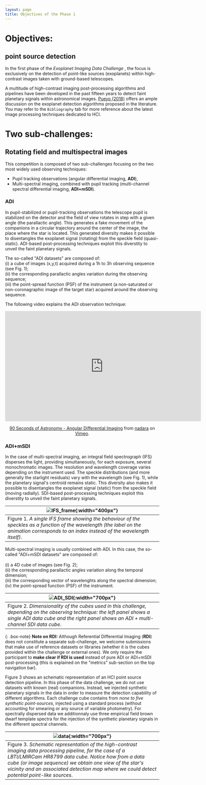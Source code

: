 ```yaml
---
layout: page
title: Objectives of the Phase 1 
---
```


# Objectives:
## point source detection

In the first phase of the <i> Exoplanet Imaging Data Challenge </i>, the focus is exclusively on the detection of point-like sources (exoplanets) within high-contrast images taken with ground-based telescopes. 

A multitude of high-contrast imaging post-processing algorithms and pipelines have been developed in the past fifteen years to detect faint planetary signals within astronomical images. [Pueyo (2018)](https://link.springer.com/referenceworkentry/10.1007/978-3-319-30648-3_10-1) offers an ample discussion on the exoplanet detection algorithms proposed in the literature. You may refer to the ``Bibliography`` tab for more reference about the latest image processing techniques dedicated to HCI.

# Two sub-challenges:
## Rotating field and multispectral images

This competition is composed of two sub-challenges focusing on the two most widely used observing techniques:<br> 
- Pupil tracking observations (angular differential imaging, **ADI**), <br> 
- Multi-spectral imaging, combined with pupil tracking (multi-channel spectral differential imaging, **ADI+mSDI**). 

### ADI
In pupil-stabilized or pupil-tracking observations the telescope pupil is stabilized on the detector and the field of view rotates in step with a given angle (the parallactic angle). This generates a fake movement of the companions in a circular trajectory around the center of the image, the place where the star is located. This generated diversity makes it possible to disentangles the exoplanet signal (rotating) from the speckle field (quasi-static). ADI-based post-processing techniques exploit this diverstity to unveil the faint planetary signals. 

The so-called "ADI datasets" are composed of:<br> 
(i) a cube of images (x,y,t) acquired during a 1h to 3h observing sequence (see Fig. 1);<br>
(ii) the corresponding parallactic angles variation during the observing sequence;<br>
(iii) the point-spread function (PSF) of the instrument (a non-saturated or non-coronagraphic image of the target star) acquired around the observing sequence. 

The following video explains the ADI observation technique:

<center> 
<iframe src="https://player.vimeo.com/video/125547220" width="640" height="360" frameborder="0" allow="autoplay; fullscreen" allowfullscreen></iframe>
<p><a href="https://vimeo.com/125547220">90 Seconds of Astronomy - Angular Differential Imaging</a> from <a href="https://vimeo.com/user5671143">nadara</a> on <a href="https://vimeo.com">Vimeo</a>.</p>
</center> 

### ADI+mSDI
In the case of multi-spectral imaging, an integral field spectrograph (IFS) disperses the light, providing simultaneously, for each exposure, several monochromatic images. The resolution and wavelength coverage varies depending on the instrument used. The speckle distributions (and more generally the starlight residuals) vary with the wavelength (see Fig. 1), while the planetary signal's centroid remains static. This diversity also makes it possible to disentangles the exoplanet signal (static) from the speckle field (moving radially). SDI-based post-processing techniques exploit this diverstity to unveil the faint planetary signals. 

| ![IFS_frame](https://raw.githubusercontent.com/exoplanet-imaging-challenge/exoplanet-imaging-challenge.github.io/master/img/ifs_frame.gif){:width="400px"} |
| --- |
| Figure 1. *A single IFS frame showing the behaviour of the speckles as a function of the wavelength (the label on the animation corresponds to an index instead of the wavelength itself)*. |

Multi-spectral imaging is usually combined with ADI. In this case, the so-called "ADI+mSDI datasets" are composed of:<br>  
(i) a 4D cube of images (see Fig. 2);<br>
(ii) the corresponding parallactic angles variation along the temporal dimension;<br>
(iii) the corresponding vector of wavelenghts along the spectral dimension;<br>
(iv) the point-spread function (PSF) of the instrument.


| ![ADI_SDI](https://raw.githubusercontent.com/exoplanet-imaging-challenge/exoplanet-imaging-challenge.github.io/master/img/challenge_fig1.001.png){:width="700px"} |
| --- |
| Figure 2. *Dimensionality of the cubes used in this challenge, depending on the observing technique: the left panel shows a single ADI data cube and the right panel shows an ADI + multi-channel SDI data cube*. |


{: .box-note}
**Note on RDI:** Although Referential Differential Imaging (**RDI**) does not constitute a separate sub-challenge, we welcome submissions that make use of reference datasets or libraries (whether it is the cubes provided within the challenge or external ones). We only require the participant to **make clear if RDI is used** instead of pure ADI or ADI+mSDI post-processing (this is explained on the "metrics" sub-section on the top navigation bar).

Figure 3 shows an schematic representation of an HCI point source detection pipeline. 
In this phase of the data challenge, we do not use datasets with known (real) companions. Instead, we injected synthetic planetary signals in the data in order to measure the detection capability of different algorithms. Each challenge cube contains from *none to five synthetic point-sources*, injected using a standard process (without accounting for smearing or any source of variable photometry). For spectrally dispersed data we additionnaly use three empirical field brown dwarf template spectra for the injection of the synthetic planetary signals in the different spectral channels.

| ![data]([https://raw.githubusercontent.com/exoplanet-imaging-challenge/exoplanet-imaging-challenge.github.io/master/img/challenge_fig2.001.png){:width="700px"} |
|---|
| Figure 3. *Schematic representation of the high-contrast imaging data processing pipeline, for the case of a LBTI/LMIRCam HR8799 data cube. Notice how from a data cube (or image sequence) we obtain one view of the star's vicinity and an associated detection map where we could detect potential point-like sources*.  |
 
